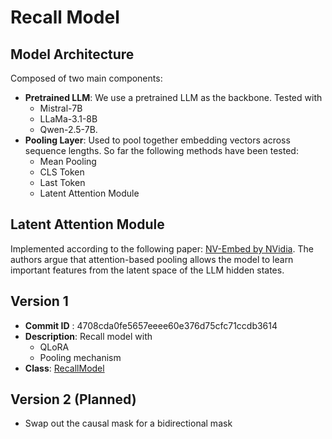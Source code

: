 # Recall Model

## Model Architecture

Composed of two main components:

- **Pretrained LLM**: We use a pretrained LLM as the backbone. Tested with 
    - Mistral-7B
    - LLaMa-3.1-8B
    - Qwen-2.5-7B.
- **Pooling Layer**: Used to pool together embedding vectors across sequence lengths. So far the following methods have been tested:
    - Mean Pooling
    - CLS Token
    - Last Token
    - Latent Attention Module

## Latent Attention Module

Implemented according to the following paper: [NV-Embed by NVidia](https://arxiv.org/pdf/2409.15700). The authors argue that attention-based pooling allows the model to learn important features from the latent space of the LLM hidden states.


## Version 1
* **Commit ID** : 4708cda0fe5657eeee60e376d75cfc71ccdb3614
* **Description**: Recall model with
    - QLoRA
    - Pooling mechanism
* **Class**: [RecallModel](../src/model_development/recall_model.py)


## Version 2 (Planned)
- Swap out the causal mask for a bidirectional mask
